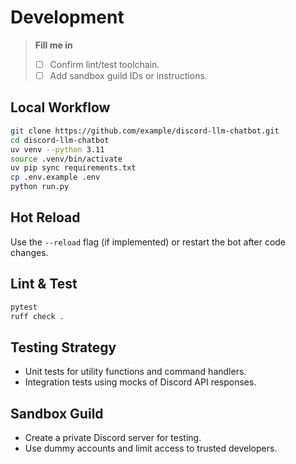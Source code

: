 # Development

> **Fill me in**
> - [ ] Confirm lint/test toolchain.
> - [ ] Add sandbox guild IDs or instructions.

## Local Workflow
```bash
git clone https://github.com/example/discord-llm-chatbot.git
cd discord-llm-chatbot
uv venv --python 3.11
source .venv/bin/activate
uv pip sync requirements.txt
cp .env.example .env
python run.py
```

## Hot Reload
Use the `--reload` flag (if implemented) or restart the bot after code changes.

## Lint & Test
```bash
pytest
ruff check .
```

## Testing Strategy
- Unit tests for utility functions and command handlers.
- Integration tests using mocks of Discord API responses.

## Sandbox Guild
- Create a private Discord server for testing.
- Use dummy accounts and limit access to trusted developers.
